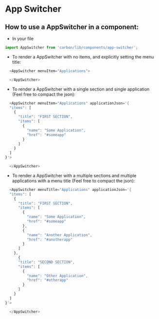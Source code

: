 # App Switcher

## How to use a AppSwitcher in a component:

* In your file

```javascript
import AppSwitcher from 'carbon/lib/components/app-switcher';
```

*  To render a AppSwitcher with no items, and explicitly setting the menu title:

```javascript
  <AppSwitcher menuItem="Applications">

  </AppSwitcher>
```


*  To render a AppSwitcher with a single section and single application (Feel free to compact the json):

```javascript
  <AppSwitcher menuItem="Applications" applicationJson='{
  "items": [
    {
      "title": "FIRST SECTION",
      "items": [
        {
          "name": "Some Application",
          "href": "#someapp"
        }
      ]
    }
  ]
}'>

  </AppSwitcher>
```


*  To render a AppSwitcher with a multiple sections and multiple applications with a menu title (Feel free to compact the json):

```javascript
  <AppSwitcher menuTitle="Applications" applicationJson='{
  "items": [
    {
      "title": "FIRST SECTION",
      "items": [
        {
          "name": "Some Application",
          "href": "#someapp"
        },
        {
          "name": "Another Application",
          "href": "#anotherapp"
        }   
      ]
    },
      {
      "title": "SECOND SECTION",
      "items": [
        {
          "name": "Other Application",
          "href": "#otherapp"
        }
      ]
    }
  ]
}'>

  </AppSwitcher>
```